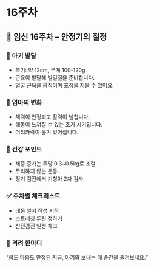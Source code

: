 # 16주차

## 🌸 임신 16주차 – 안정기의 절정

### 🍼 아기 발달

- 크기: 약 12cm, 무게 100-120g
- 근육이 발달해 발길질을 준비합니다.
- 얼굴 근육을 움직이며 표정을 지을 수 있어요.

### 💛 엄마의 변화

- 체력이 안정되고 활력이 넘칩니다.
- 태동이 느껴질 수 있는 초기 시기입니다.
- 머리카락이 윤기 있어집니다.

### 🍎 건강 포인트

- 체중 증가는 주당 0.3~0.5kg로 조절.
- 무리하지 않는 운동.
- 정기 검진에서 기형아 2차 검사.

### ✅ 주차별 체크리스트

- 태동 일지 작성 시작
- 스트레칭 루틴 정하기
- 산전검진 일정 체크

### 🌿 격려 한마디

“몸도 마음도 안정된 지금, 아기와 보내는 매 순간을 즐겨보세요.”